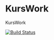 # KursWork
KursWork

[![Build Status](https://travis-ci.org/Kasmas/KursWork.svg?branch=master)](https://travis-ci.org/Kasmas/KursWork)
